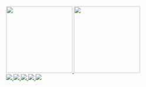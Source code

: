 <a href="https://git.io/typing-svg"><img src="https://readme-typing-svg.demolab.com?font=Fira+Code&weight=900&size=25&pause=1000&color=4e97d1&center=true&vCenter=true&random=false&width=435&lines=Bem+vindo+ao+meu+perfil" alt="" /></a>
<div>
<a href="https:github.com/Vinnixz">
  <img height="180cm" src="https://github-readme-stats.vercel.app/api?username=Vinnixz&show_icons=true&theme=transparent&include_all_commit=true&count_private=true"/>
  <img height="180cm" src="https://github-readme-stats.vercel.app/api/top-langs/?username=Vinnixz&layout=compact&langs_count=16&theme=transparent"/><br>
  <img src="https://img.shields.io/badge/HTML-239120?style=for-the-badge&logo=html5&logoColor=white">
  <img src="https://img.shields.io/badge/CSS-239120?&style=for-the-badge&logo=css3&logoColor=white">
  <img src="https://img.shields.io/badge/JavaScript-F7DF1E?style=for-the-badge&logo=javascript&logoColor=black">
  <img src="https://img.shields.io/badge/Python-3776AB?style=for-the-badge&logo=python&logoColor=white">
  <img src="https://img.shields.io/badge/LinkedIn-0077B5?style=for-the-badge&logo=linkedin&logoColor=white">
    
</div>

<!---
Vinnixz/Vinnixz is a ✨ special ✨ repository because its `README.md` (this file) appears on your GitHub profile.
You can click the Preview link to take a look at your changes.
--->

